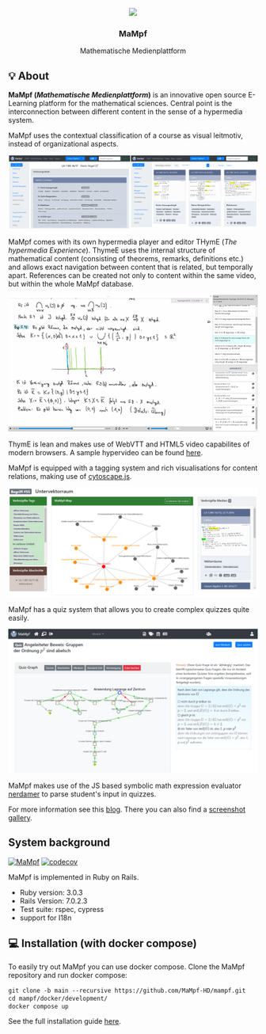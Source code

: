<p align="center">
  <img src="https://user-images.githubusercontent.com/37160523/228801673-236a081f-40e9-47ca-add6-da1b2d6de3fa.png" width="200px" />
  
  <h3 align="center">MaMpf</h3>
  <p align="center">Mathematische Medienplattform</p>
</p>

## 💡 About

**MaMpf (*Mathematische Medienplattform*)** is an innovative open source E-Learning platform for the mathematical sciences.
Central point is the interconnection between different content in the sense
of a hypermedia system.

MaMpf uses the contextual classification of a course as visual leitmotiv,
instead of organizational aspects.

![mampf-gui](public/mampf-gui-transparent.png)

MaMpf comes with its own hypermedia player and editor THymE
(*The hypermedia Experience*). ThymeE uses the internal structure of
mathematical content (consisting of theorems, remarks, definitions etc.) and allows
exact navigation between content that is related, but temporally apart.
References can be created not only to content within the same video, but within
the whole MaMpf database.

![thyme](public/thyme.png)

ThymE is lean and makes use of WebVTT and HTML5 video capabilites
of modern browsers. A sample hypervideo can be found
[here](https://mampf.mathi.uni-heidelberg.de/media/384/play).

MaMpf is equipped with a tagging system and rich visualisations for content relations,
making use of [cytoscape.js](http://js.cytoscape.org/).

![tags](public/tag_visualisation.png)

MaMpf has a quiz system that allows you to create complex quizzes quite easily.

![quizzes](public/quizzes.png)

MaMpf makes use of the JS based symbolic math expression evaluator
[nerdamer](https://github.com/jiggzson/nerdamer) to parse student's input in quizzes.


For more information see this [blog](https://mampfdev.wordpress.com).
There you can also find a [screenshot gallery](https://mampfdev.wordpress.com/gallery/).
## System background

[![MaMpf](https://img.shields.io/endpoint?url=https://dashboard.cypress.io/badge/simple/v45wg9/main&style=flat&logo=cypress)](https://dashboard.cypress.io/projects/v45wg9/runs)
[![codecov](https://codecov.io/gh/MaMpf-HD/mampf/branch/main/graph/badge.svg?token=x7Zq3m5lVH)](https://codecov.io/gh/MaMpf-HD/mampf)

MaMpf is implemented in Ruby on Rails.

* Ruby version: 3.0.3
* Rails Version: 7.0.2.3
* Test suite: rspec, cypress
* support for I18n

## 💻 Installation (with docker compose)

To easily try out MaMpf you can use docker compose. Clone the MaMpf repository and run docker compose:

```
git clone -b main --recursive https://github.com/MaMpf-HD/mampf.git
cd mampf/docker/development/
docker compose up
```

See the full installation guide [here](./INSTALL.md).
